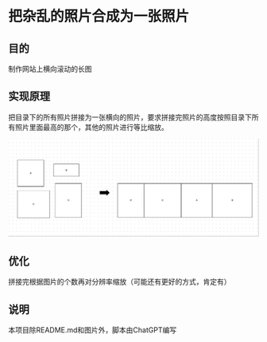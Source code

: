 # 把杂乱的照片合成为一张照片

## 目的
制作网站上横向滚动的长图

## 实现原理

把目录下的所有照片拼接为一张横向的照片，要求拼接完照片的高度按照目录下所有照片里面最高的那个，其他的照片进行等比缩放。

![gfx.jpg](./gfx.jpg)

## 优化

拼接完根据图片的个数再对分辨率缩放（可能还有更好的方式，肯定有）

## 说明

本项目除README.md和图片外，脚本由ChatGPT编写